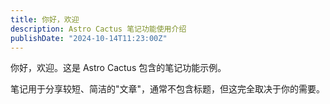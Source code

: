 ```yaml
---
title: 你好，欢迎
description: Astro Cactus 笔记功能使用介绍
publishDate: "2024-10-14T11:23:00Z"
---
```


你好，欢迎。这是 Astro Cactus 包含的笔记功能示例。

笔记用于分享较短、简洁的"文章"，通常不包含标题，但这完全取决于你的需要。
